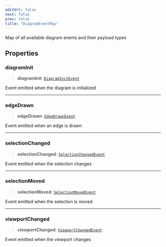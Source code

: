 ```yaml
---
editUrl: false
next: false
prev: false
title: "DiagramEventMap"
---
```


Map of all available diagram events and their payload types

## Properties

### diagramInit

> **diagramInit**: [`DiagramInitEvent`](/docs/api/types/diagraminitevent/)

Event emitted when the diagram is initialized

***

### edgeDrawn

> **edgeDrawn**: [`EdgeDrawnEvent`](/docs/api/types/edgedrawnevent/)

Event emitted when an edge is drawn

***

### selectionChanged

> **selectionChanged**: [`SelectionChangedEvent`](/docs/api/types/selectionchangedevent/)

Event emitted when the selection changes

***

### selectionMoved

> **selectionMoved**: [`SelectionMovedEvent`](/docs/api/types/selectionmovedevent/)

Event emitted when the selection is moved

***

### viewportChanged

> **viewportChanged**: [`ViewportChangedEvent`](/docs/api/types/viewportchangedevent/)

Event emitted when the viewport changes
